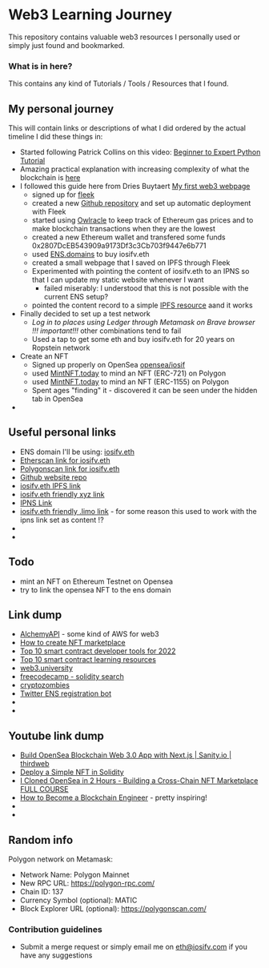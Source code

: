 # Web3 Learning Journey #

This repository contains valuable web3 resources I personally used or simply just found and bookmarked.

### What is in here? ###

This contains any kind of Tutorials / Tools / Resources that I found. 

## My personal journey ##

This will contain links or descriptions of what I did ordered by the actual timeline I did these things in:
- Started following Patrick Collins on this video: [Beginner to Expert Python Tutorial](https://www.youtube.com/watch?v=M576WGiDBdQ)
- Amazing practical explanation with increasing complexity of what the blockchain is [here](https://andersbrownworth.com/blockchain/hash)
- I followed this guide here from Dries Buytaert [My first web3 webpage](https://dri.es/my-first-web3-webpage)
  - signed up for [fleek](https://app.fleek.co/)
  - created a new [Github repository](https://github.com/iosifv/iosifv.eth) and set up automatic deployment with Fleek
  - started using [Owlracle](https://owlracle.info/eth) to keep track of Ethereum gas prices and to make blockchain transactions when they are the lowest
  - created a new Ethereum wallet and transfered some funds 0x2807DcEB543909a9173Df3c3Cb703f9447e6b771
  - used [ENS.domains](https://app.ens.domains/name/Iosifv.eth/details) to buy iosifv.eth
  - created a small webpage that I saved on IPFS through Fleek
  - Experimented with pointing the content of iosifv.eth to an IPNS so that I can update my static website whenever I want 
    - failed miserably: I understood that this is not possible with the current ENS setup?
  - pointed the content record to a simple [IPFS resource](ipfs://bafybeigdnxri7qeqpmkwxgh6o7fzwhk4nto3ztqwx33dmmowvzizlcw74a/) aand it works
- Finally decided to set up a test network 
  - *Log in to places using Ledger through Metamask on Brave browser !!! important!!!* other combinations tend to fail
  - Used a tap to get some eth and buy iosifv.eth for 20 years on Ropstein network
- Create an NFT
  - Signed up properly on OpenSea [opensea/iosif](https://opensea.io/iosifv)
  - used [MintNFT.today](https://mintnft.today/) to mind an NFT (ERC-721) on Polygon
  - used [MintNFT.today](https://mintnft.today/) to mind an NFT (ERC-1155) on Polygon
  - Spent ages "finding" it - discovered it can be seen under the hidden tab in OpenSea
-  


## Useful personal links ##
- ENS domain I'll be using: [iosifv.eth](http://iosifv.eth)
- [Etherscan link for iosifv.eth](https://etherscan.io/address/0x2807dceb543909a9173df3c3cb703f9447e6b771)
- [Polygonscan link for iosifv.eth](https://polygonscan.com/address/0x2807DcEB543909a9173Df3c3Cb703f9447e6b771)
- [Github website repo](https://github.com/iosifv/iosifv.eth)
- [iosifv.eth IPFS link](ipfs://bafybeigdnxri7qeqpmkwxgh6o7fzwhk4nto3ztqwx33dmmowvzizlcw74a)
- [iosifv.eth friendly xyz link](https://iosifv.eth.xyz/)
- [IPNS Link](ipns://k51qzi5uqu5dm5307szdfmpqlb7b7nsggqmgho2yff91rl5mpqbpziqtb8gsds)
- [iosifv.eth friendly .limo link](https://iosifv.eth.limo/) - for some reason this used to work with the ipns link set as content !?
- []()
- []()


## Todo ##
- mint an NFT on Ethereum Testnet on Opensea
- try to link the opensea NFT to the ens domain


## Link dump ##
- [AlchemyAPI](https://dashboard.alchemyapi.io/) - some kind of AWS for web3
- [How to create NFT marketplace](https://maticz.com/how-to-create-nft-marketplace)
- [Top 10 smart contract developer tools for 2022](https://betterprogramming.pub/top-10-smart-contract-developer-tools-you-need-for-2022-b763f5df689a)
- [Top 10 smart contract learning resources](https://dev.to/patrickalphac/top-10-smart-contract-solidity-developer-learning-resources-46db)
- [web3.university](https://www.web3.university/)
- [freecodecamp - solidity search](https://www.freecodecamp.org/news/search/?query=solidity)
- [cryptozombies](https://cryptozombies.io/)
- [Twitter ENS registration bot](https://twitter.com/ensregistry)
- []()
- []()


## Youtube link dump ##
- [Build OpenSea Blockchain Web 3.0 App with Next.js | Sanity.io | thirdweb](https://www.youtube.com/watch?v=x3eRXeMB-4k)
- [Deploy a Simple NFT in Solidity](https://www.youtube.com/watch?v=ZH_7nEIJDUY)
- [I Cloned OpenSea in 2 Hours - Building a Cross-Chain NFT Marketplace FULL COURSE](https://www.youtube.com/watch?v=WZWCzsB1xUE&ab_channel=MoralisWeb3)
- [How to Become a Blockchain Engineer](https://www.youtube.com/watch?v=e1N4aWIJMN0) - pretty inspiring!
- []()
- 


## Random info ##
Polygon network on Metamask:
- Network Name: Polygon Mainnet
- New RPC URL: https://polygon-rpc.com/
- Chain ID: 137
- Currency Symbol (optional): MATIC
- Block Explorer URL (optional): https://polygonscan.com/



### Contribution guidelines ###

* Submit a merge request or simply email me on eth@iosifv.com if you have any suggestions 
